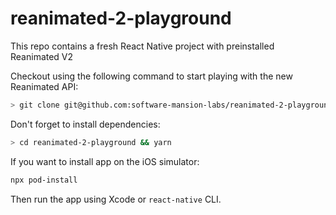 # reanimated-2-playground

This repo contains a fresh React Native project with preinstalled Reanimated V2

Checkout using the following command to start playing with the new Reanimated API:

```bash
> git clone git@github.com:software-mansion-labs/reanimated-2-playground.git
```

Don't forget to install dependencies:
```bash
> cd reanimated-2-playground && yarn
```

If you want to install app on the iOS simulator:
```bash
npx pod-install
```

Then run the app using Xcode or `react-native` CLI.

